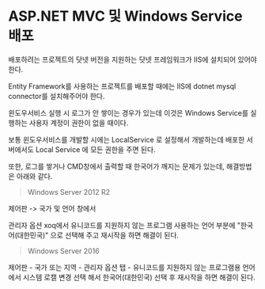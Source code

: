 # ASP.NET MVC 및 Windows Service 배포

배포하려는 프로젝트의 닷넷 버전을 지원하는 닷넷 프레임워크가 IIS에 설치되어 있어야 한다.

Entity Framework를 사용하는 프로젝트를 배포할 때에는 IIS에 dotnet mysql connector를 설치해주어야 한다.

윈도우서비스 실행 시 로그가 안 쌓이는 경우가 있는데 이것은 Windows Service를 실행하는 사용자 계정이 권한이 없을 때이다.

보통 윈도우서비스를 개발할 시에는 LocalService 로 설정해서 개발하는데 배포한 서버에서도 Local Service 에 모든 권한을 주면 된다.

또한, 로그를 쌓거나 CMD창에서 출력할 때 한국어가 깨지는 문제가 있는데, 해결방법은 아래와 같다.

> Windows Server 2012 R2

제어판 -> 국가 및 언어 창에서

관리자 옵션 xoq에서 유니코드를 지원하지 않는 프로그램 사용하는 언어 부분에
"한국어(대한민국)" 으로 선택해 주고 재시작을 하면 해결이 된다.

> Windows Server 2016

제어판 - 국가 또는 지역 - 관리자 옵션 탭 - 유니코드를 지원하지 않는 프로그램용 언어에서 시스템 로캘 변경 선택 해서 한국어(대한민국) 선택 후 재시작을 하면 해결이 된다.